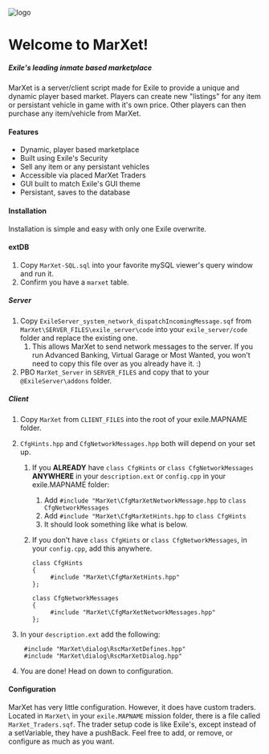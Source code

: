 ![logo](http://puu.sh/pp1ty/864b4d13b2.jpg)
# Welcome to MarXet!
##### Exile's leading inmate based marketplace

MarXet is a server/client script made for Exile to provide a unique and dynamic player based market. Players can create new "listings" for any item or persistant vehicle in game with it's own price. Other players can then purchase any item/vehicle from MarXet.

#### Features
* Dynamic, player based marketplace
* Built using Exile's Security
* Sell any item or any persistant vehicles
* Accessible via placed MarXet Traders
* GUI built to match Exile's GUI theme
* Persistant, saves to the database

#### Installation
Installation is simple and easy with only one Exile overwrite.

#### extDB
1. Copy `MarXet-SQL.sql` into your favorite mySQL viewer's query window and run it.
2. Confirm you have a `marxet` table.

##### Server
1. Copy `ExileServer_system_network_dispatchIncomingMessage.sqf` from `MarXet\SERVER_FILES\exile_server\code` into your `exile_server/code` folder and replace the existing one.
    1. This allows MarXet to send network messages to the server. If you run Advanced Banking, Virtual Garage or Most Wanted, you won't need to copy this file over as you already have it. :)
2. PBO `MarXet_Server` in `SERVER_FILES` and copy that to your `@ExileServer\addons` folder.

##### Client
1. Copy `MarXet` from `CLIENT_FILES` into the root of your exile.MAPNAME folder.
2. `CfgHints.hpp` and `CfgNetworkMessages.hpp` both will depend on your set up.
    1. If you **ALREADY** have `class CfgHints` or `class CfgNetworkMessages` **ANYWHERE** in your `description.ext` or `config.cpp` in your exile.MAPNAME folder:
        1. Add `#include "MarXet\CfgMarXetNetworkMessage.hpp` to `class CfgNetworkMessages`
        2. Add `#include "MarXet\CfgMarXetHints.hpp` to `class CfgHints`
        3. It should look something like what is below.
    2. If you don't have `class CfgHints` or `class CfgNetworkMessages`, in your `config.cpp`, add this anywhere.

           class CfgHints
           {
                #include "MarXet\CfgMarXetHints.hpp"
           };

           class CfgNetworkMessages
           {
                #include "MarXet\CfgMarXetNetworkMessages.hpp"
           };
3. In your `description.ext` add the following:

        #include "MarXet\dialog\RscMarXetDefines.hpp"
        #include "MarXet\dialog\RscMarXetDialog.hpp"
4. You are done! Head on down to configuration.


#### Configuration
MarXet has very little configuration. However, it does have custom traders. Located in `MarXet\` in your `exile.MAPNAME` mission folder, there is a file called `MarXet_Traders.sqf`. The trader setup code is like Exile's, except instead of a setVariable, they have a pushBack. Feel free to add, or remove, or configure as much as you want.
